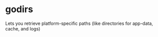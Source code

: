 # godirs
Lets you retrieve platform-specific paths (like directories for app-data, cache, and logs)
